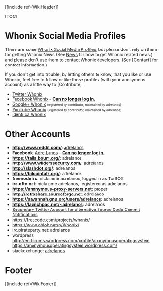 [[include ref=WikiHeader]]

[TOC]

# Whonix Social Media Profiles #
There are some [Whonix Social Media Profiles](https://sourceforge.net/p/whonix/wiki/OnlineProfiles/), but please don't rely on them for getting Whonix News (See [News](https://sourceforge.net/p/whonix/wiki/Download/#stay-tuned) for how to get Whonix related news.) and please don't use them to contact Whonix developers. (See [Contact] for contact information.)

If you don't get into trouble, by letting others to know, that you like or use Whonix, feel free to follow or like those profiles (with your anonymous account) as a little way to [Contribute].

* [Twitter Whonix](https://twitter.com/Whonix)
* [Facebook Whonix](https://www.facebook.com/pages/Whonix/369240439779108) - **[Can no longer log in.](https://sourceforge.net/p/whonix/featureblog/2013/01/facebook-asking-for-government-issued-photo-id-ex-passport-drivers-license---whonix-facebook-account-permanently-blocked/)**
* [Google+ Whonix](https://plus.google.com/108150429836421683225/about) <font size="-3">(registered by contributor, maintained by adrelanos)</font>
* [YouTube Whonix](https://www.youtube.com/user/adrelanos) <font size="-3">(registered by contributor, maintained by adrelanos)</font>
* [identi.ca Whonix](https://identi.ca/whonix)

# Other Accounts #
* **http://www.reddit.com/**: [adrelanos](http://www.reddit.com/user/adrelanos)
* **Facebook**: [Adre Lanos](https://www.facebook.com/adre.lanos) - **[Can no longer log in.](https://sourceforge.net/p/whonix/featureblog/2013/01/facebook-asking-for-government-issued-photo-id-ex-passport-drivers-license---whonix-facebook-account-permanently-blocked/)**
* **https://tails.boum.org/**: adrelanos
* **http://www.wilderssecurity.com/**: adrelanos
* **http://slashdot.org/**: adrelanos
* **https://bitcointalk.org/**: adrelanos
* **freenode irc**: nickname adrelanos, logged in as TorBOX
* **irc.oftc.net**: nickname adrelanos, registered as adrelanos
* **https://anonymous-proxy-servers.net**: proper
* **http://retroshare.sourceforge.net**: adrelanos
* **https://savannah.gnu.org/users/adrelanos**: adrelanos
* **https://launchpad.net/~adrelanos**: adrelanos
* [Secondary Twitter Account for alternative Source Code Commit Notifications](https://twitter.com/WhonixSource)
* https://freecode.com/projects/whonix/
* https://www.ohloh.net/p/Whonix/
* irc.pirateparty.net: adrelanos
* wordpress: http://en.forums.wordpress.com/profile/anonymousoperatingsystem https://anonymousoperatingsystem.wordpress.com/
* stackexchange: [adrelanos](http://area51.stackexchange.com/users/88850/adrelanos)

# Footer #
[[include ref=WikiFooter]]